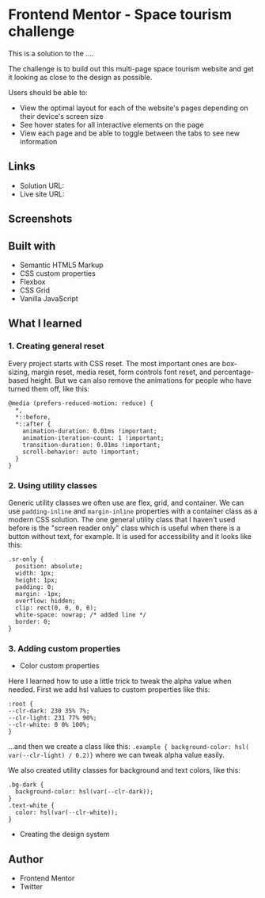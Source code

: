 # Frontend Mentor - Space tourism challenge

This is a solution to the ....

The challenge is to build out this multi-page space tourism website and get it looking as close to the design as possible.

Users should be able to:

- View the optimal layout for each of the website's pages depending on their device's screen size
- See hover states for all interactive elements on the page
- View each page and be able to toggle between the tabs to see new information

## Links

- Solution URL:
- Live site URL:

## Screenshots

## Built with

- Semantic HTML5 Markup
- CSS custom properties
- Flexbox
- CSS Grid
- Vanilla JavaScript

## What I learned

### 1. Creating general reset

Every project starts with CSS reset. The most important ones are box-sizing, margin reset, media reset, form controls font reset, and percentage-based height. But we can also remove the animations for people who have turned them off, like this:

```
@media (prefers-reduced-motion: reduce) {
  *,
  *::before,
  *::after {
    animation-duration: 0.01ms !important;
    animation-iteration-count: 1 !important;
    transition-duration: 0.01ms !important;
    scroll-behavior: auto !important;
  }
}
```

### 2. Using utility classes

Generic utility classes we often use are flex, grid, and container. We can use `padding-inline` and `margin-inline` properties with a container class as a modern CSS solution. The one general utility class that I haven't used before is the "screen reader only" class which is useful when there is a button without text, for example. It is used for accessibility and it looks like this:

```
.sr-only {
  position: absolute;
  width: 1px;
  height: 1px;
  padding: 0;
  margin: -1px;
  overflow: hidden;
  clip: rect(0, 0, 0, 0);
  white-space: nowrap; /* added line */
  border: 0;
}
```

### 3. Adding custom properties

- Color custom properties

Here I learned how to use a little trick to tweak the alpha value when needed. First we add hsl values to custom properties like this:

```
:root {
--clr-dark: 230 35% 7%;
--clr-light: 231 77% 90%;
--clr-white: 0 0% 100%;
}
```

...and then we create a class like this: `.example { background-color: hsl( var(--clr-light) / 0.2)}` where we can tweak alpha value easily.

We also created utility classes for background and text colors, like this:

```
.bg-dark {
  background-color: hsl(var(--clr-dark));
}
.text-white {
  color: hsl(var(--clr-white));
}
```

- Creating the design system

## Author

- Frontend Mentor
- Twitter

```

```

```

```
